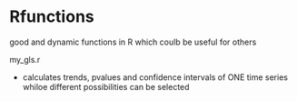 # Rfunctions
good and dynamic functions in R which coulb be useful for others

my_gls.r
- calculates trends, pvalues and confidence intervals of ONE time series whiloe different possibilities can be selected
